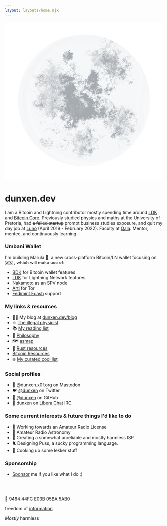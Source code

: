 ```yaml
---
layout: layouts/home.njk
---
```


<div class="illo-container">
  <img src="/assets/images/moon.png" class="illustration" alt="Moon">
</div>

# dunxen.dev

I am a Bitcoin and Lightning contributor mostly spending time around [LDK](https://lightningdevkit.org) and [Bitcoin Core](https://github.com/bitcoin/bitcoin). Previously studied physics and maths at the University of Pretoria, had ~~a failed startup~~ prompt business studies exposure, and quit my day job at [Luno](https://luno.com) (April 2019 - February 2022). Faculty at [Qala](https://qala.dev). Mentor, mentee, and continuously learning.

### Umbani Wallet

I'm building Marula 🍑, a new cross-platform Bitcoin/LN wallet focusing on 🇿🇦 , which will make use of:

-   [BDK](https://bitcoindevkit.org) for Bitcoin wallet features
-   [LDK](https://lightningdevkit.org) for Lightning Network features
-   [Nakamoto](https://github.com/cloudhead/nakamoto) as an SPV node
-   [Arti](https://gitlab.torproject.org/tpo/core/arti/) for Tor
-   [Fedimint Ecash](https://fedimint.org) support

### My links & resources

-   ✍🏻 My blog at [dunxen.dev/blog](/blog)
-   ⚛️ [The illegal physicist](/physics)
-   📚 [My reading list](/reading)
-   💭 [Philosophy](/philosophy)
-   🗺 [asmap](/asmap)
-   🦀 [Rust resources](/rust)
-   [₿itcoin Resources](/bitcoin)
-   ❄️ [My curated cool list](/cool)

### Social profiles

-   🐘 @dunxen.x0f.org on Mastodon
-   🐦 [@dunxen](https://twitter.com/dunxen) on Twitter
-   🐙 [@dunxen](https://github.com/dunxen) on GitHub
-   💬 dunxen on [Libera.Chat](https://libera.chat/) IRC

### Some current interests & future things I'd like to do

-   📡 Working towards an Amateur Radio License
-   🌌 Amateur Radio Astronomy
-   📮 Creating a somewhat unreliable and mostly harmless ISP
-   🐈 Designing Puss, a sucky programming language.
-   🥘 Cooking up some lekker stuff

### Sponsorship

-   [Sponsor](https://github.com/sponsors/dunxen) me if you like what I do :)

<br><br>

🔑 [9484 44FC E03B 05BA 5AB0](https://keys.openpgp.org/search?q=948444FCE03B05BA5AB0591EC37B1C1D44C786EE)

freedom of [information](https://annas-archive.org/about)

_Mostly_ harmless
